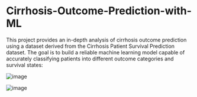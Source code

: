 # Cirrhosis-Outcome-Prediction-with-ML
This project provides an in-depth analysis of cirrhosis outcome prediction using a dataset derived from the Cirrhosis Patient Survival Prediction dataset. The goal is to build a reliable machine learning model capable of accurately classifying patients into different outcome categories and survival states:




![image](https://github.com/user-attachments/assets/928e8e73-4d24-47d7-972a-409d154a4c36)



![image](https://github.com/user-attachments/assets/d26e44b6-5fb0-4629-be7c-0e07ad4d4def)


